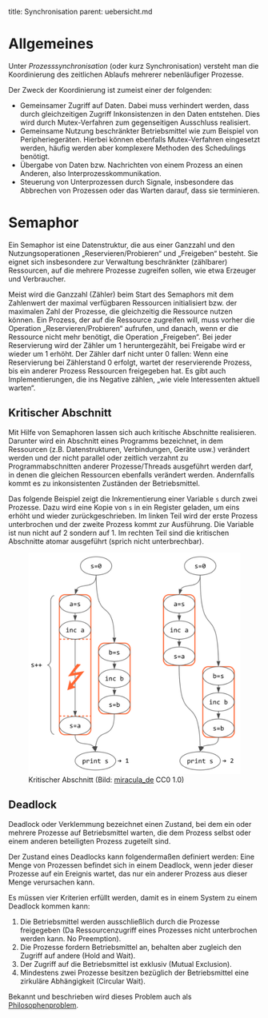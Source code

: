 title: Synchronisation
parent: uebersicht.md

# Allgemeines
Unter *Prozesssynchronisation* (oder kurz Synchronisation) versteht man die Koordinierung des zeitlichen Ablaufs mehrerer nebenläufiger Prozesse.

Der Zweck der Koordinierung ist zumeist einer der folgenden:

* Gemeinsamer Zugriff auf Daten. Dabei muss verhindert werden, dass durch gleichzeitigen Zugriff Inkonsistenzen in den Daten entstehen. Dies wird durch Mutex-Verfahren zum gegenseitigen Ausschluss realisiert.
* Gemeinsame Nutzung beschränkter Betriebsmittel wie zum Beispiel von Peripheriegeräten. Hierbei können ebenfalls Mutex-Verfahren eingesetzt werden, häufig werden aber komplexere Methoden des Schedulings benötigt.
* Übergabe von Daten bzw. Nachrichten von einem Prozess an einen Anderen, also Interprozesskommunikation.
* Steuerung von Unterprozessen durch Signale, insbesondere das Abbrechen von Prozessen oder das Warten darauf, dass sie terminieren.

# Semaphor
Ein Semaphor ist eine Datenstruktur, die aus einer Ganzzahl und den Nutzungsoperationen „Reservieren/Probieren“ und „Freigeben“ besteht. Sie eignet sich insbesondere zur Verwaltung beschränkter (zählbarer) Ressourcen, auf die mehrere Prozesse zugreifen sollen, wie etwa Erzeuger und Verbraucher.

Meist wird die Ganzzahl (Zähler) beim Start des Semaphors mit dem Zahlenwert der maximal verfügbaren Ressourcen initialisiert bzw. der maximalen Zahl der Prozesse, die gleichzeitig die Ressource nutzen können. Ein Prozess, der auf die Ressource zugreifen will, muss vorher die Operation „Reservieren/Probieren“ aufrufen, und danach, wenn er die Ressource nicht mehr benötigt, die Operation „Freigeben“. Bei jeder Reservierung wird der Zähler um 1 heruntergezählt, bei Freigabe wird er wieder um 1 erhöht. Der Zähler darf nicht unter 0 fallen: Wenn eine Reservierung bei Zählerstand 0 erfolgt, wartet der reservierende Prozess, bis ein anderer Prozess Ressourcen freigegeben hat. Es gibt auch Implementierungen, die ins Negative zählen, „wie viele Interessenten aktuell warten“.

## Kritischer Abschnitt
Mit Hilfe von Semaphoren lassen sich auch kritische Abschnitte realisieren. Darunter wird ein Abschnitt eines Programms bezeichnet, in dem Ressourcen (z.B. Datenstrukturen, Verbindungen, Geräte usw.) verändert werden und der nicht parallel oder zeitlich verzahnt zu Programmabschnitten anderer Prozesse/Threads ausgeführt werden darf, in denen die gleichen Ressourcen ebenfalls verändert werden. Andernfalls kommt es zu inkonsistenten Zuständen der Betriebsmittel.

Das folgende Beispiel zeigt die Inkrementierung einer Variable <code>s</code> durch zwei Prozesse. Dazu wird eine Kopie von <code>s</code> in ein Register geladen, um eins erhöht und wieder zurückgeschrieben. Im linken Teil wird der erste Prozess unterbrochen und der zweite Prozess kommt zur Ausführung. Die Variable ist nun nicht auf 2 sondern auf 1. Im rechten Teil sind die kritischen Abschnitte atomar ausgeführt (sprich nicht unterbrechbar).

<figure><img src="kritischer_abschnitt.svg"><figcaption>Kritischer Abschnitt (Bild: <a href="https://commons.wikimedia.org/wiki/File:Kritischer_abschnitt.svg">miracula_de</a> CC0 1.0)</figcaption></figure>

## Deadlock
Deadlock oder Verklemmung bezeichnet einen Zustand, bei dem ein oder mehrere Prozesse auf Betriebsmittel warten, die dem Prozess selbst oder einem anderen beteiligten Prozess zugeteilt sind.

Der Zustand eines Deadlocks kann folgendermaßen definiert werden: Eine Menge von Prozessen befindet sich in einem Deadlock, wenn jeder dieser Prozesse auf ein Ereignis wartet, das nur ein anderer Prozess aus dieser Menge verursachen kann.

Es müssen vier Kriterien erfüllt werden, damit es in einem System zu einem Deadlock kommen kann:

1. Die Betriebsmittel werden ausschließlich durch die Prozesse freigegeben (Da Ressourcenzugriff eines Prozesses nicht unterbrochen werden kann. No Preemption).
2. Die Prozesse fordern Betriebsmittel an, behalten aber zugleich den Zugriff auf andere (Hold and Wait).
3. Der Zugriff auf die Betriebsmittel ist exklusiv (Mutual Exclusion).
4. Mindestens zwei Prozesse besitzen bezüglich der Betriebsmittel eine zirkuläre Abhängigkeit (Circular Wait).

Bekannt und beschrieben wird dieses Problem auch als [Philosophenproblem](https://de.wikipedia.org/wiki/Philosophenproblem).
